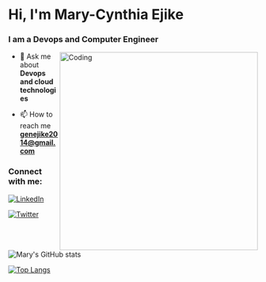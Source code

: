 <h1 align="left">Hi, I'm Mary-Cynthia Ejike</h1>
<h3 align="left">I am a Devops and Computer Engineer</h3>

<img align="right" alt="Coding" width="400" src="https://cdn.faun.dev/prod/media/public/original_images/DevOps-min.gif" /> </p>

- 💬 Ask me about **Devops and cloud technologies**

- 📫 How to reach me **genejike2014@gmail.com**

<h3 align="left">Connect with me:</h3>

[![LinkedIn](https://img.shields.io/badge/linkedin-%230077B5.svg?style=for-the-badge&logo=linkedin&logoColor=white)](https://www.linkedin.com/in/mary-cynthia-e-001120160/)

[![Twitter](https://img.shields.io/badge/Twitter-%231DA1F2.svg?style=for-the-badge&logo=Twitter&logoColor=white)](https://twitter.com/gene66460278)



![Mary's GitHub stats](https://github-readme-stats-sigma-five.vercel.app/api?username=genejike&hide=stars&count_private=true&show_icons=true&theme=dark)

[![Top Langs](https://github-readme-stats-sigma-five.vercel.app/api/top-langs/?username=genejike&layout=compact&theme=dark)](https://github.com/genejike/github-readme-stats)





